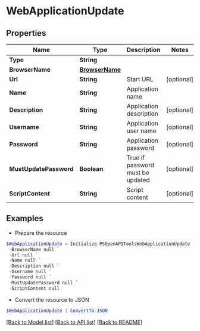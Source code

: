 # WebApplicationUpdate
## Properties

Name | Type | Description | Notes
------------ | ------------- | ------------- | -------------
**Type** | **String** |  | 
**BrowserName** | [**BrowserName**](BrowserName.md) |  | 
**Url** | **String** | Start URL | [optional] 
**Name** | **String** | Application name | 
**Description** | **String** | Application description | [optional] 
**Username** | **String** | Application user name | [optional] 
**Password** | **String** | Application password | [optional] 
**MustUpdatePassword** | **Boolean** | True if password must be updated | [optional] 
**ScriptContent** | **String** | Script content | [optional] 

## Examples

- Prepare the resource
```powershell
$WebApplicationUpdate = Initialize-PSOpenAPIToolsWebApplicationUpdate  -Type null `
 -BrowserName null `
 -Url null `
 -Name null `
 -Description null `
 -Username null `
 -Password null `
 -MustUpdatePassword null `
 -ScriptContent null
```

- Convert the resource to JSON
```powershell
$WebApplicationUpdate | ConvertTo-JSON
```

[[Back to Model list]](../README.md#documentation-for-models) [[Back to API list]](../README.md#documentation-for-api-endpoints) [[Back to README]](../README.md)


